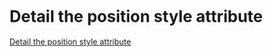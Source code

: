 # Detail the position style attribute
[Detail the position style attribute](https://aiwithcloud.com/2022/09/15/detail_the_position_style_attribute/)
